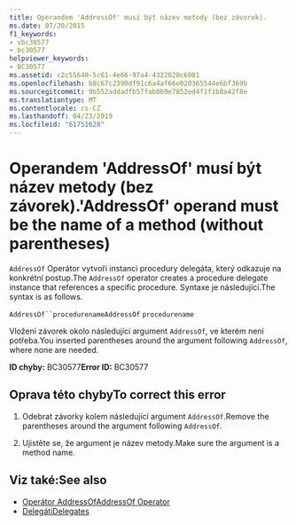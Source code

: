 ```yaml
---
title: Operandem 'AddressOf' musí být název metody (bez závorek).
ms.date: 07/20/2015
f1_keywords:
- vbc30577
- bc30577
helpviewer_keywords:
- BC30577
ms.assetid: c2c55640-5c61-4e66-97a4-4322020c6001
ms.openlocfilehash: b8c67c2390df91c6a4af66e020365544e6bf369b
ms.sourcegitcommit: 9b552addadfb57fab0b9e7852ed4f1f1b8a42f8e
ms.translationtype: MT
ms.contentlocale: cs-CZ
ms.lasthandoff: 04/23/2019
ms.locfileid: "61751628"
---
```

# <a name="addressof-operand-must-be-the-name-of-a-method-without-parentheses"></a><span data-ttu-id="612f5-102">Operandem 'AddressOf' musí být název metody (bez závorek).</span><span class="sxs-lookup"><span data-stu-id="612f5-102">'AddressOf' operand must be the name of a method (without parentheses)</span></span>
<span data-ttu-id="612f5-103">`AddressOf` Operátor vytvoří instanci procedury delegáta, který odkazuje na konkrétní postup.</span><span class="sxs-lookup"><span data-stu-id="612f5-103">The `AddressOf` operator creates a procedure delegate instance that references a specific procedure.</span></span> <span data-ttu-id="612f5-104">Syntaxe je následující.</span><span class="sxs-lookup"><span data-stu-id="612f5-104">The syntax is as follows.</span></span>  
  
 <span data-ttu-id="612f5-105">`AddressOf``procedurename`</span><span class="sxs-lookup"><span data-stu-id="612f5-105">`AddressOf` `procedurename`</span></span>  
  
 <span data-ttu-id="612f5-106">Vložení závorek okolo následující argument `AddressOf`, ve kterém není potřeba.</span><span class="sxs-lookup"><span data-stu-id="612f5-106">You inserted parentheses around the argument following `AddressOf`, where none are needed.</span></span>  
  
 <span data-ttu-id="612f5-107">**ID chyby:** BC30577</span><span class="sxs-lookup"><span data-stu-id="612f5-107">**Error ID:** BC30577</span></span>  
  
## <a name="to-correct-this-error"></a><span data-ttu-id="612f5-108">Oprava této chyby</span><span class="sxs-lookup"><span data-stu-id="612f5-108">To correct this error</span></span>  
  
1. <span data-ttu-id="612f5-109">Odebrat závorky kolem následující argument `AddressOf`.</span><span class="sxs-lookup"><span data-stu-id="612f5-109">Remove the parentheses around the argument following `AddressOf`.</span></span>  
  
2. <span data-ttu-id="612f5-110">Ujistěte se, že argument je název metody.</span><span class="sxs-lookup"><span data-stu-id="612f5-110">Make sure the argument is a method name.</span></span>  
  
## <a name="see-also"></a><span data-ttu-id="612f5-111">Viz také:</span><span class="sxs-lookup"><span data-stu-id="612f5-111">See also</span></span>

- [<span data-ttu-id="612f5-112">Operátor AddressOf</span><span class="sxs-lookup"><span data-stu-id="612f5-112">AddressOf Operator</span></span>](../../../visual-basic/language-reference/operators/addressof-operator.md)
- [<span data-ttu-id="612f5-113">Delegáti</span><span class="sxs-lookup"><span data-stu-id="612f5-113">Delegates</span></span>](../../../visual-basic/programming-guide/language-features/delegates/index.md)
